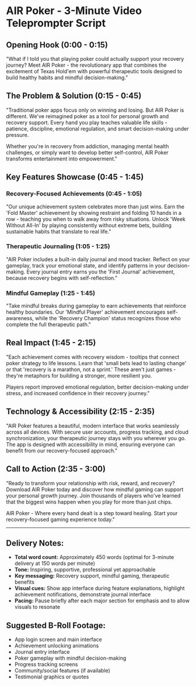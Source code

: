 # AIR Poker - 3-Minute Video Teleprompter Script

## Opening Hook (0:00 - 0:15)
"What if I told you that playing poker could actually support your recovery journey? Meet AIR Poker - the revolutionary app that combines the excitement of Texas Hold'em with powerful therapeutic tools designed to build healthy habits and mindful decision-making."

## The Problem & Solution (0:15 - 0:45)
"Traditional poker apps focus only on winning and losing. But AIR Poker is different. We've reimagined poker as a tool for personal growth and recovery support. Every hand you play teaches valuable life skills - patience, discipline, emotional regulation, and smart decision-making under pressure.

Whether you're in recovery from addiction, managing mental health challenges, or simply want to develop better self-control, AIR Poker transforms entertainment into empowerment."

## Key Features Showcase (0:45 - 1:45)

### Recovery-Focused Achievements (0:45 - 1:05)
"Our unique achievement system celebrates more than just wins. Earn the 'Fold Master' achievement by showing restraint and folding 10 hands in a row - teaching you when to walk away from risky situations. Unlock 'Week Without All-In' by playing consistently without extreme bets, building sustainable habits that translate to real life."

### Therapeutic Journaling (1:05 - 1:25)
"AIR Poker includes a built-in daily journal and mood tracker. Reflect on your gameplay, track your emotional state, and identify patterns in your decision-making. Every journal entry earns you the 'First Journal' achievement, because recovery begins with self-reflection."

### Mindful Gameplay (1:25 - 1:45)
"Take mindful breaks during gameplay to earn achievements that reinforce healthy boundaries. Our 'Mindful Player' achievement encourages self-awareness, while the 'Recovery Champion' status recognizes those who complete the full therapeutic path."

## Real Impact (1:45 - 2:15)
"Each achievement comes with recovery wisdom - tooltips that connect poker strategy to life lessons. Learn that 'small bets lead to lasting change' or that 'recovery is a marathon, not a sprint.' These aren't just games - they're metaphors for building a stronger, more resilient you.

Players report improved emotional regulation, better decision-making under stress, and increased confidence in their recovery journey."

## Technology & Accessibility (2:15 - 2:35)
"AIR Poker features a beautiful, modern interface that works seamlessly across all devices. With secure user accounts, progress tracking, and cloud synchronization, your therapeutic journey stays with you wherever you go. The app is designed with accessibility in mind, ensuring everyone can benefit from our recovery-focused approach."

## Call to Action (2:35 - 3:00)
"Ready to transform your relationship with risk, reward, and recovery? Download AIR Poker today and discover how mindful gaming can support your personal growth journey. Join thousands of players who've learned that the biggest wins happen when you play for more than just chips.

AIR Poker - Where every hand dealt is a step toward healing. Start your recovery-focused gaming experience today."

---

## Delivery Notes:
- **Total word count:** Approximately 450 words (optimal for 3-minute delivery at 150 words per minute)
- **Tone:** Inspiring, supportive, professional yet approachable
- **Key messaging:** Recovery support, mindful gaming, therapeutic benefits
- **Visual cues:** Show app interface during feature explanations, highlight achievement notifications, demonstrate journal interface
- **Pacing:** Pause briefly after each major section for emphasis and to allow visuals to resonate

## Suggested B-Roll Footage:
- App login screen and main interface
- Achievement unlocking animations
- Journal entry interface
- Poker gameplay with mindful decision-making
- Progress tracking screens
- Community/social features (if available)
- Testimonial graphics or quotes
